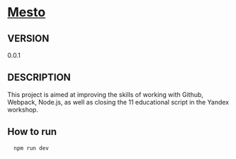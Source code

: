 # [Mesto](https://elftatius.github.io/new-MESTO/)

## VERSION 
0.0.1

## DESCRIPTION 
This project is aimed at improving the skills of working with Github, Webpack, Node.js, as well as closing the 11 educational script in the Yandex workshop.

## How to run
```bash
  npm run dev
```
